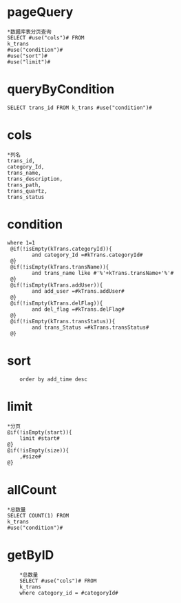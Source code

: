pageQuery
===
    *数据库表分页查询
    SELECT #use("cols")# FROM 
    k_trans
    #use("condition")#
    #use("sort")#
    #use("limit")#

queryByCondition
===
    SELECT trans_id FROM k_trans #use("condition")#

cols
===
    *列名
    trans_id,
    category_Id,
    trans_name,
    trans_description,
    trans_path,
    trans_quartz,
    trans_status
    
condition
===
    where 1=1
     @if(!isEmpty(kTrans.categoryId)){
            and category_Id =#kTrans.categoryId#
     @}
     @if(!isEmpty(kTrans.transName)){
            and trans_name like #'%'+kTrans.transName+'%'#
     @}
     @if(!isEmpty(kTrans.addUser)){
            and add_user =#kTrans.addUser#
     @}
     @if(!isEmpty(kTrans.delFlag)){
            and del_flag =#kTrans.delFlag#
     @}
     @if(!isEmpty(kTrans.transStatus)){
            and trans_Status =#kTrans.transStatus#
     @}
sort
===
        order by add_time desc

limit
===
    *分页
    @if(!isEmpty(start)){
        limit #start#   
    @}
    @if(!isEmpty(size)){
        ,#size#
    @}

allCount
===
    *总数量
    SELECT COUNT(1) FROM 
    k_trans
    #use("condition")#
    
getByID
===
        *总数量
        SELECT #use("cols")# FROM 
        k_trans
        where category_id = #categoryId#

